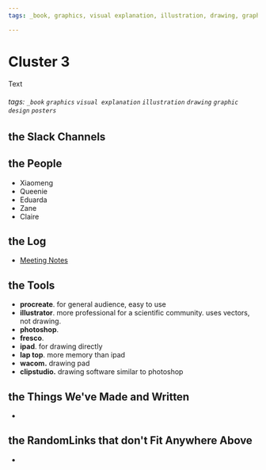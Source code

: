 ```yaml
---
tags: _book, graphics, visual explanation, illustration, drawing, graphic design, posters

---
```


# Cluster 3 
 Text
###### tags: `_book` `graphics` `visual explanation` `illustration` `drawing` `graphic design` `posters`



## the Slack Channels


## the People
- Xiaomeng
- Queenie
- Eduarda
- Zane
- Claire

## the Log
- [Meeting Notes](https://hackmd.io/1Fi0BuwaTeeOGWtD4Y-SjA)

## the Tools
* **procreate**. for general audience, easy to use
* **illustrator**. more professional for a scientific community. uses vectors, not drawing.
* **photoshop**. 
* **fresco**.
* **ipad**. for drawing directly
* **lap top**. more memory than ipad
* **wacom.** drawing pad
* **clipstudio.** drawing software similar to photoshop


## the Things We've Made and Written
- 

## the RandomLinks that don't Fit Anywhere Above
- 
